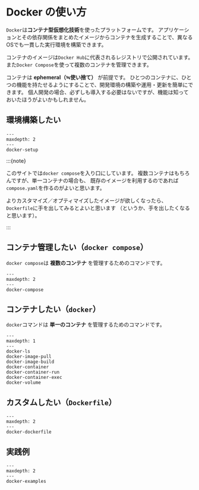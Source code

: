 # Docker の使い方

`Docker`は**コンテナ型仮想化技術**を使ったプラットフォームです。
アプリケーションとその依存関係をまとめたイメージからコンテナを生成することで、異なるOSでも一貫した実行環境を構築できます。

コンテナのイメージは`Docker Hub`に代表されるレジストリで公開されています。
また`Docker Compose`を使って複数のコンテナを管理できます。

コンテナは **ephemeral（≒使い捨て）** が前提です。
ひとつのコンテナに、ひとつの機能を持たせるようにすることで、開発環境の構築や運用・更新を簡単にできます。
個人開発の場合、必ずしも導入する必要はないですが、機能は知っておいたほうがよいかもしれません。

## 環境構築したい

```{toctree}
---
maxdepth: 2
---
docker-setup
```

:::{note}

このサイトでは`docker compose`を入り口にしています。
複数コンテナはもちろんですが、単一コンテナの場合も、
既存のイメージを利用するのであれば`compose.yaml`を作るのがよいと思います。

よりカスタマイズ／オプティマイズしたイメージが欲しくなったら、
`Dockerfile`に手を出してみるとよいと思います
（というか、手を出したくなると思います）。

:::

## コンテナ管理したい（`docker compose`）

`docker compose`は **複数のコンテナ** を管理するためのコマンドです。


```{toctree}
---
maxdepth: 2
---
docker-compose
```

## コンテナしたい（`docker`）

`docker`コマンドは **単一のコンテナ** を管理するためのコマンドです。

```{toctree}
---
maxdepth: 1
---
docker-ls
docker-image-pull
docker-image-build
docker-container
docker-container-run
docker-container-exec
docker-volume
```

## カスタムしたい（`Dockerfile`）

```{toctree}
---
maxdepth: 2
---
docker-dockerfile
```

## 実践例

```{toctree}
---
maxdepth: 2
---
docker-examples
```
